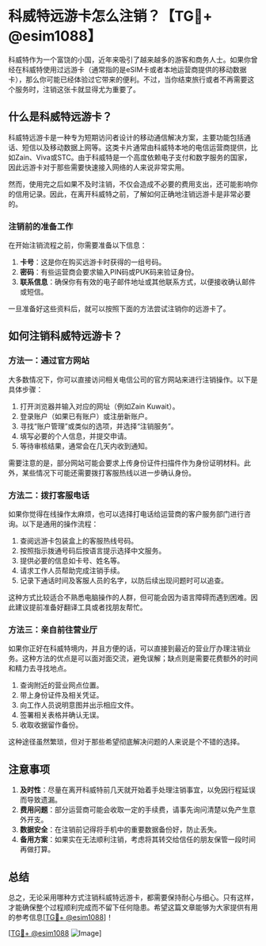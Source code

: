 # 科威特远游卡怎么注销？【TG💪+ @esim1088】

科威特作为一个富饶的小国，近年来吸引了越来越多的游客和商务人士。如果你曾经在科威特使用过远游卡（通常指的是eSIM卡或者本地运营商提供的移动数据卡），那么你可能已经体验过它带来的便利。不过，当你结束旅行或者不再需要这个服务时，注销这张卡就显得尤为重要了。

## 什么是科威特远游卡？

科威特远游卡是一种专为短期访问者设计的移动通信解决方案，主要功能包括通话、短信以及移动数据上网等。这类卡片通常由科威特本地的电信运营商提供，比如Zain、Viva或STC。由于科威特是一个高度依赖电子支付和数字服务的国家，因此远游卡对于那些需要快速接入网络的人来说非常实用。

然而，使用完之后如果不及时注销，不仅会造成不必要的费用支出，还可能影响你的信用记录。因此，在离开科威特之前，了解如何正确地注销远游卡是非常必要的。

### 注销前的准备工作

在开始注销流程之前，你需要准备以下信息：
1. **卡号**：这是你在购买远游卡时获得的一组号码。
2. **密码**：有些运营商会要求输入PIN码或PUK码来验证身份。
3. **联系信息**：确保你有有效的电子邮件地址或其他联系方式，以便接收确认邮件或短信。

一旦准备好这些资料后，就可以按照下面的方法尝试注销你的远游卡了。

## 如何注销科威特远游卡？

### 方法一：通过官方网站

大多数情况下，你可以直接访问相关电信公司的官方网站来进行注销操作。以下是具体步骤：

1. 打开浏览器并输入对应的网址（例如Zain Kuwait）。
2. 登录账户（如果已有账户）或注册新账户。
3. 寻找“账户管理”或类似的选项，并选择“注销服务”。
4. 填写必要的个人信息，并提交申请。
5. 等待审核结果，通常会在几天内收到通知。

需要注意的是，部分网站可能会要求上传身份证件扫描件作为身份证明材料。此外，某些情况下可能还需要拨打客服热线以进一步确认身份。

### 方法二：拨打客服电话

如果你觉得在线操作太麻烦，也可以选择打电话给运营商的客户服务部门进行咨询。以下是通用的操作流程：

1. 查阅远游卡包装盒上的客服热线号码。
2. 按照指示拨通号码后按语言提示选择中文服务。
3. 提供必要的信息如卡号、姓名等。
4. 请求工作人员帮助完成注销手续。
5. 记录下通话时间及客服人员的名字，以防后续出现问题时可以追查。

这种方式比较适合不熟悉电脑操作的人群，但可能会因为语言障碍而遇到困难。因此建议提前准备好翻译工具或者找朋友帮忙。

### 方法三：亲自前往营业厅

如果你正好在科威特境内，并且方便的话，可以直接到最近的营业厅办理注销业务。这种方法的优点是可以面对面交流，避免误解；缺点则是需要花费额外的时间和精力去寻找地点。

1. 查询附近的营业网点位置。
2. 带上身份证件及相关凭证。
3. 向工作人员说明意图并出示相应文件。
4. 签署相关表格并确认无误。
5. 收取收据留作备份。

这种途径虽然繁琐，但对于那些希望彻底解决问题的人来说是个不错的选择。

## 注意事项

1. **及时性**：尽量在离开科威特前几天就开始着手处理注销事宜，以免因行程延误而导致遗漏。
2. **费用问题**：部分运营商可能会收取一定的手续费，请事先询问清楚以免产生意外开支。
3. **数据安全**：在注销前记得将手机中的重要数据备份好，防止丢失。
4. **备用方案**：如果实在无法顺利注销，考虑将其转交给信任的朋友保管一段时间再做打算。

## 总结

总之，无论采用哪种方式注销科威特远游卡，都需要保持耐心与细心。只有这样，才能确保整个过程顺利完成而不留下任何隐患。希望这篇文章能够为大家提供有用的参考信息[[TG💪+ @esim1088](https://t.me/s/esim1088)]！

[[TG💪+ @esim1088](https://t.me/s/esim1088) ![Image](https://i.postimg.cc/4NQfJmqS/Snipaste-2025-05-13-00-14-12.png)]